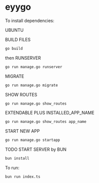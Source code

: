 # eyygo

To install dependencies:

UBUNTU

BUILD FILES

```bash
go build
```
then
RUNSERVER

```bash
go run manage.go runserver
```

MIGRATE
```bash
go run manage.go migrate
```

SHOW ROUTES
```bash
go run manage.go show_routes
```

EXTENDABLE PLUS INSTALLED_APP_NAME
```bash
go run manage.go show_routes app_name
```

START NEW APP
```bash
go run manage.go startapp
```

TODO
START SERVER by BUN

```bash
bun install
```

To run:

```bash
bun run index.ts
```

